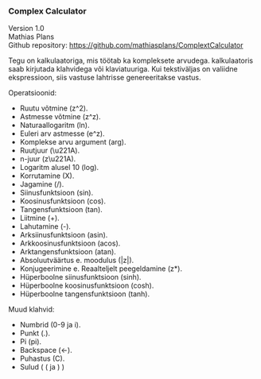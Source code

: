 ### Complex Calculator
Version 1.0  
Mathias Plans  
Github repository: https://github.com/mathiasplans/ComplextCalculator  

Tegu on kalkulaatoriga, mis töötab ka kompleksete arvudega. kalkulaatoris saab kirjutada klahvidega või klaviatuuriga.
Kui tekstiväljas on valiidne ekspressioon, siis vastuse lahtrisse genereeritakse vastus.

Operatsioonid:
* Ruutu võtmine (z^2).
* Astmesse võtmine (z^z).
* Naturaallogaritm (ln).
* Euleri arv astmesse (e^z).
* Komplekse arvu argument (arg).
* Ruutjuur (\u221A).
* n-juur (z\u221A).
* Logaritm alusel 10 (log).
* Korrutamine (X).
* Jagamine (/).
* Siinusfunktsioon (sin).
* Koosinusfunktsioon (cos).
* Tangensfunktsioon (tan).
* Liitmine (+).
* Lahutamine (-).
* Arksiinusfunktsioon (asin).
* Arkkoosinusfunktsioon (acos).
* Arktangensfunktsioon (atan).
* Absoluutväärtus e. moodulus (|z|).
* Konjugeerimine e. Reaalteljelt peegeldamine (z*).
* Hüperboolne siinusfunktsioon (sinh).
* Hüperboolne koosinusfunktsioon (cosh).
* Hüperboolne tangensfunktsioon (tanh).

Muud klahvid:
* Numbrid (0-9 ja i).
* Punkt (.).
* Pi (pi).
* Backspace (<-).
* Puhastus (C).
* Sulud ( ( ja ) )
